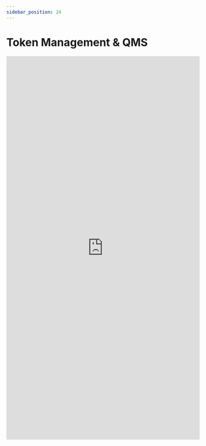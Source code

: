 ```yaml
---
sidebar_position: 24
---
```


# Token Management & QMS

<iframe 
  src="https://drive.google.com/file/d/1mQkZQtu2PPygjZo-jzM8OZJz3xL11Bh_/preview" 
  width="100%" 
  height="1000px"
  frameBorder="0">
</iframe>
